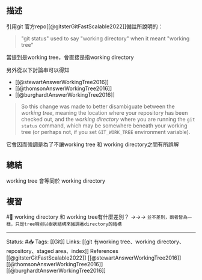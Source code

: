 

## 描述

引用git 官方repo[[@gitsterGitFastScalable2022]]備註所說明的：

> "git status" used to say "working directory" when it meant "working tree"

當提到是working tree，會直接是指working directory

另外從以下討論串可以得知
- [[@stewartAnswerWorkingTree2016]]
- [[@thomsonAnswerWorkingTree2016]]
- [[@burghardtAnswerWorkingTree2016]]

> So this change was made to better disambiguate between the _working tree_, meaning the location where your repository has been checked out, and the _working directory_ where you are running the `git status` command, which may be somewhere beneath your working tree (or perhaps not, if you set `GIT_WORK_TREE` environment variable).

它會因而強調是為了不讓working tree 和 working directory之間有所誤解

## 總結
working tree 會等同於 working directory

## 複習

#🧠 working directory 和 working tree有什麼差別？ ->->-> `並不差別，兩者皆為一樣，只是tree特別以樹狀結構來強調著directory的結構`
<!--SR:!2022-05-27,3,250-->

---
Status: #📥 
Tags:
[[Git]]
Links:
[[git 有working tree、working directory、repository、staged area、index]]
References
[[@gitsterGitFastScalable2022]]
[[@stewartAnswerWorkingTree2016]]
[[@thomsonAnswerWorkingTree2016]]
[[@burghardtAnswerWorkingTree2016]]